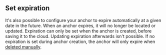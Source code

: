 ## Set expiration

It's also possible to configure your anchor to expire automatically at a given date in the future. When an anchor expires, it will no longer be located or updated. Expiration can only be set when the anchor is created, before saving it to the cloud. Updating expiration afterwards isn't possible. If no expiration is set during anchor creation, the anchor will only expire when [deleted manually](https://docs.microsoft.com/azure/spatial-anchors/how-tos/create-locate-anchors-unity#delete-anchors).
